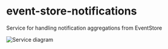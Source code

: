 # event-store-notifications

Service for handling notification aggregations from EventStore

![Service diagram](http://www.plantuml.com/plantuml/proxy?src=https://raw.githubusercontent.com/graphql-services/graphql-event-store-notifications/master/resources/diagram.puml?v1 'Service diagram')
